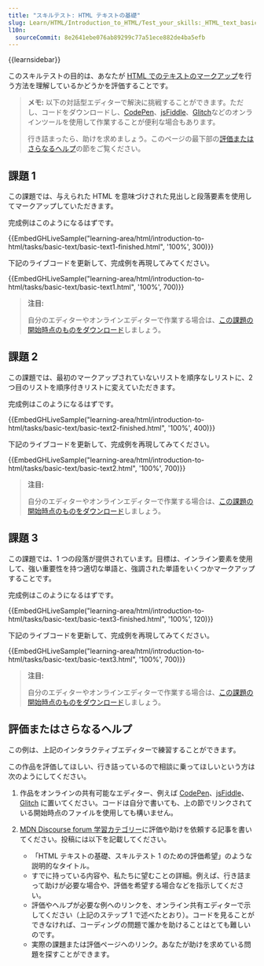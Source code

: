 ```yaml
---
title: "スキルテスト: HTML テキストの基礎"
slug: Learn/HTML/Introduction_to_HTML/Test_your_skills:_HTML_text_basics
l10n:
  sourceCommit: 8e2641ebe076ab89299c77a51ece882de4ba5efb
---
```


{{learnsidebar}}

このスキルテストの目的は、あなたが [HTML でのテキストのマークアップ](/ja/docs/Learn/HTML/Introduction_to_HTML/HTML_text_fundamentals)を行う方法を理解しているかどうかを評価することです。

> **メモ:** 以下の対話型エディターで解決に挑戦することができます。ただし、コードをダウンロードし、[CodePen](https://codepen.io/)、[jsFiddle](https://jsfiddle.net/)、[Glitch](https://glitch.com/)などのオンラインツールを使用して作業することが便利な場合もあります。
>
> 行き詰まったら、助けを求めましょう。このページの最下部の[評価またはさらなるヘルプ](#評価またはさらなるヘルプ)の節をご覧ください。

## 課題 1

この課題では、与えられた HTML を意味づけされた見出しと段落要素を使用してマークアップしていただきます。

完成例はこのようになるはずです。

{{EmbedGHLiveSample("learning-area/html/introduction-to-html/tasks/basic-text/basic-text1-finished.html", '100%', 300)}}

下記のライブコードを更新して、完成例を再現してみてください。

{{EmbedGHLiveSample("learning-area/html/introduction-to-html/tasks/basic-text/basic-text1.html", '100%', 700)}}

> **注目:**
>
> 自分のエディターやオンラインエディターで作業する場合は、[この課題の開始時点のものをダウンロード](https://github.com/mdn/learning-area/blob/main/html/introduction-to-html/tasks/basic-text/basic-text1-download.html)しましょう。

## 課題 2

この課題では、最初のマークアップされていないリストを順序なしリストに、2 つ目のリストを順序付きリストに変えていただきます。

完成例はこのようになるはずです。

{{EmbedGHLiveSample("learning-area/html/introduction-to-html/tasks/basic-text/basic-text2-finished.html", '100%', 400)}}

下記のライブコードを更新して、完成例を再現してみてください。

{{EmbedGHLiveSample("learning-area/html/introduction-to-html/tasks/basic-text/basic-text2.html", '100%', 700)}}

> **注目:**
>
> 自分のエディターやオンラインエディターで作業する場合は、[この課題の開始時点のものをダウンロード](https://github.com/mdn/learning-area/blob/main/html/introduction-to-html/tasks/basic-text/basic-text2-download.html)しましょう。

## 課題 3

この課題では、1 つの段落が提供されています。目標は、インライン要素を使用して、強い重要性を持つ適切な単語と、強調された単語をいくつかマークアップすることです。

完成例はこのようになるはずです。

{{EmbedGHLiveSample("learning-area/html/introduction-to-html/tasks/basic-text/basic-text3-finished.html", '100%', 120)}}

下記のライブコードを更新して、完成例を再現してみてください。

{{EmbedGHLiveSample("learning-area/html/introduction-to-html/tasks/basic-text/basic-text3.html", '100%', 700)}}

> **注目:**
>
> 自分のエディターやオンラインエディターで作業する場合は、[この課題の開始時点のものをダウンロード](https://github.com/mdn/learning-area/blob/main/html/introduction-to-html/tasks/basic-text/basic-text3-download.html)しましょう。

## 評価またはさらなるヘルプ

この例は、上記のインタラクティブエディターで練習することができます。

この作品を評価してほしい、行き詰っているので相談に乗ってほしいという方は次のようにしてください。

1. 作品をオンラインの共有可能なエディター、例えば [CodePen](https://codepen.io/)、[jsFiddle](https://jsfiddle.net/)、[Glitch](https://glitch.com/) に置いてください。コードは自分で書いても、上の節でリンクされている開始時点のファイルを使用しても構いません。
2. [MDN Discourse forum 学習カテゴリー](https://discourse.mozilla.org/c/mdn/learn/250)に評価や助けを依頼する記事を書いてください。投稿には以下を記載してください。

   - 「HTML テキストの基礎、スキルテスト 1 のための評価希望」のような説明的なタイトル。
   - すでに持っている内容や、私たちに望むことの詳細。例えば、行き詰まって助けが必要な場合や、評価を希望する場合などを指示してください。
   - 評価やヘルプが必要な例へのリンクを、オンライン共有エディターで示してください（上記のステップ 1 で述べたとおり）。コードを見ることができなければ、コーディングの問題で誰かを助けることはとても難しいのです。
   - 実際の課題または評価ページへのリンク。あなたが助けを求めている問題を探すことができます。
